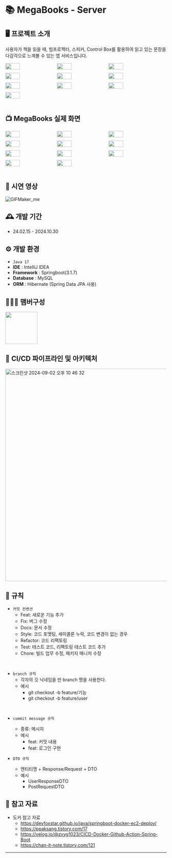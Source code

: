# 📚 MegaBooks - Server

## 🖥️ 프로젝트 소개
사용자가 책을 읽을 때, 빔프로젝터, 스피커, Control Box를 활용하여 읽고 있는 문장을 다감각으로 느껴볼 수 있는 앱 서비스입니다.

<div style="display: flex; flex-wrap: wrap; gap: 10px;">
    <img src="https://github.com/user-attachments/assets/fdb5ca6c-ee41-4d87-aee5-a87095c27f5a" width="30%">
    <img src="https://github.com/user-attachments/assets/9cb086f1-f426-45ca-9428-fdfb43bd8e47" width="30%">
    <img src="https://github.com/user-attachments/assets/e33b19fe-c115-4a37-8ed3-aa367adbe373" width="30%">
    <img src="https://github.com/user-attachments/assets/df366703-2ae1-4ae5-866d-bea242c4d8c6" width="30%">
    <img src="https://github.com/user-attachments/assets/573c3fcb-528b-4be1-9140-990d966e916d" width="30%">
    <img src="https://github.com/user-attachments/assets/05092b45-70a9-4986-9464-03eee175733f" width="30%">
    <img src="https://github.com/user-attachments/assets/164dd906-9464-44d0-b103-35f67f547ac7" width="30%">
    <img src="https://github.com/user-attachments/assets/380062a2-67d6-4a6c-8e2e-cc782263a44d" width="30%">
    <img src="https://github.com/user-attachments/assets/7da7d34d-c969-4e18-8b64-aa2aee93c392" width="30%">
    <img src="https://github.com/user-attachments/assets/1d165882-cc39-4ef4-8af7-544071b79051" width="30%">
</div>

<br>

## 📺 MegaBooks 실제 화면
<div style="display: flex; flex-wrap: wrap; gap: 10px;">
    <img src="https://github.com/user-attachments/assets/1ac7e8fd-addd-4740-98db-e3430614293b" width="30%">
    <img src="https://github.com/user-attachments/assets/39703e0a-aeb4-42ca-9ec2-9bc93c531721" width="30%">
    <img src="https://github.com/user-attachments/assets/f518baa4-2735-4923-b07a-514d33bc36c1" width="30%">
    <img src="https://github.com/user-attachments/assets/47c260bb-9df7-422a-a8db-ac2509bc2603" width="30%">
    <img src="https://github.com/user-attachments/assets/e8aa8441-ac34-4644-9374-64c05ded2ce0" width="30%">
    <img src="https://github.com/user-attachments/assets/300fb486-3dd6-4cf4-8821-8288ca968212" width="30%">
    <img src="https://github.com/user-attachments/assets/c42188b5-50dc-4488-9053-884f6c4121e5" width="30%">
    <img src="https://github.com/user-attachments/assets/3bcf3992-63e2-4d66-989c-02ff5cbc0797" width="30%">
    <img src="https://github.com/user-attachments/assets/4a0af744-e6dd-4a9f-bf03-260ce9d25d62" width="30%">
    <img src="https://github.com/user-attachments/assets/76a41859-1ed6-4d14-a04c-a49922ca4b40" width="30%">
    <img src="https://github.com/user-attachments/assets/4cf9f401-8ef1-436c-8af3-01ba22183209" width="30%">
</div>

<br>

## 🎥 시연 영상
![GIFMaker_me](https://github.com/user-attachments/assets/2a61f871-a1ca-402a-98a2-3643112e5b53)

## 🕰️ 개발 기간
* 24.02.15 - 2024.10.30

## ⚙️ 개발 환경
- `Java 17`
- **IDE** : IntelliJ IDEA
- **Framework** : Springboot(3.1.7)
- **Database** : MySQL
- **ORM** : Hibernate (Spring Data JPA 사용)

## 🧑‍🤝‍🧑 맴버구성
<p>
    <a href="https://github.com/M-ung">
      <img src="https://avatars.githubusercontent.com/u/126846468?v=4" width="100">
    </a>
</p>

## 📌 CI/CD 파이프라인 및 아키텍처
<img width="661" alt="스크린샷 2024-09-02 오후 10 46 32" width="50%">

## 📝 규칙
- `커밋 컨벤션`
    - Feat: 새로운 기능 추가
    - Fix: 버그 수정
    - Docs: 문서 수정
    - Style: 코드 포맷팅, 세미콜론 누락, 코드 변경이 없는 경우
    - Refactor: 코드 리팩토링
    - Test: 테스트 코드, 리팩토링 테스트 코드 추가
    - Chore: 빌드 업무 수정, 패키지 매니저 수정
<br>

- `branch 규칙`
    - 각자의 깃 닉네임을 딴 branch 명을 사용한다.
    - 예시
        - git checkout -b feature/기능
        - git checkout -b feature/user

<br>

- `commit message 규칙`
    - 종류: 메시지
    - 예시
        - feat: 커밋 내용 
        - feat: 로그인 구현 

- `DTO 규칙`
    - 엔티티명 + Response/Request + DTO
    - 예시
        - UserResponseDTO
        - PostRequestDTO

## 📌 참고 자료
- 도커 참고 자료
  - https://devfoxstar.github.io/java/springboot-docker-ec2-deploy/
  - https://ppaksang.tistory.com/17
  - https://velog.io/@zvyg1023/CICD-Docker-Github-Action-Spring-Boot
  - https://chan-it-note.tistory.com/121
---
